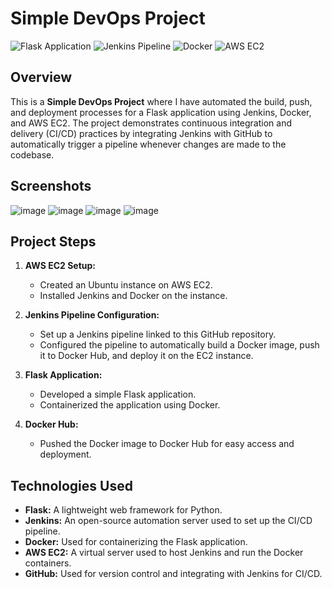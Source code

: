 # Simple DevOps Project

![Flask Application](https://img.shields.io/badge/Flask-2.0-blue)
![Jenkins Pipeline](https://img.shields.io/badge/Jenkins-Pipeline-orange)
![Docker](https://img.shields.io/badge/Docker-Image-blue)
![AWS EC2](https://img.shields.io/badge/AWS-EC2-green)

## Overview

This is a **Simple DevOps Project** where I have automated the build, push, and deployment processes for a Flask application using Jenkins, Docker, and AWS EC2. The project demonstrates continuous integration and delivery (CI/CD) practices by integrating Jenkins with GitHub to automatically trigger a pipeline whenever changes are made to the codebase.

## Screenshots
![image](https://github.com/user-attachments/assets/ffbb6d60-6be5-41fc-a8cb-dcaf6e76a36b)
![image](https://github.com/user-attachments/assets/bd1180ad-19a6-4958-937d-f1a8bca9b46d)
![image](https://github.com/user-attachments/assets/06cd3e58-9fd4-45fe-ab33-03d08527bb46)
![image](https://github.com/user-attachments/assets/609edd7c-efc4-43c3-8158-8deae5383023)


## Project Steps

1. **AWS EC2 Setup:**
   - Created an Ubuntu instance on AWS EC2.
   - Installed Jenkins and Docker on the instance.

2. **Jenkins Pipeline Configuration:**
   - Set up a Jenkins pipeline linked to this GitHub repository.
   - Configured the pipeline to automatically build a Docker image, push it to Docker Hub, and deploy it on the EC2 instance.

3. **Flask Application:**
   - Developed a simple Flask application.
   - Containerized the application using Docker.

4. **Docker Hub:**
   - Pushed the Docker image to Docker Hub for easy access and deployment.

## Technologies Used

- **Flask:** A lightweight web framework for Python.
- **Jenkins:** An open-source automation server used to set up the CI/CD pipeline.
- **Docker:** Used for containerizing the Flask application.
- **AWS EC2:** A virtual server used to host Jenkins and run the Docker containers.
- **GitHub:** Used for version control and integrating with Jenkins for CI/CD.
